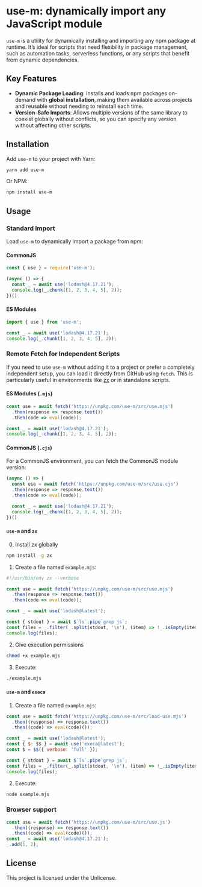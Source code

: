 # use-m: dynamically import any JavaScript module

`use-m` is a utility for dynamically installing and importing any npm package at runtime. It’s ideal for scripts that need flexibility in package management, such as automation tasks, serverless functions, or any scripts that benefit from dynamic dependencies.

## Key Features

- **Dynamic Package Loading**: Installs and loads npm packages on-demand with **global installation**, making them available across projects and reusable without needing to reinstall each time.
- **Version-Safe Imports**: Allows multiple versions of the same library to coexist globally without conflicts, so you can specify any version without affecting other scripts.

## Installation

Add `use-m` to your project with Yarn:

```bash
yarn add use-m
```

Or NPM:

```bash
npm install use-m
```

## Usage

### Standard Import

Load `use-m` to dynamically import a package from npm:

#### CommonJS

```javascript
const { use } = require('use-m');

(async () => {
  const _ = await use('lodash@4.17.21');
  console.log(_.chunk([1, 2, 3, 4, 5], 2));
})()
```

#### ES Modules

```javascript
import { use } from 'use-m';

const _ = await use('lodash@4.17.21');
console.log(_.chunk([1, 2, 3, 4, 5], 2));
```

### Remote Fetch for Independent Scripts

If you need to use `use-m` without adding it to a project or prefer a completely independent setup, you can load it directly from GitHub using `fetch`. This is particularly useful in environments like [zx](https://github.com/google/zx) or in standalone scripts.

#### ES Modules (`.mjs`)

```javascript
const use = await fetch('https://unpkg.com/use-m/src/use.mjs')
  .then(response => response.text())
  .then(code => eval(code));

const _ = await use('lodash@4.17.21');
console.log(_.chunk([1, 2, 3, 4, 5], 2));
```

#### CommonJS (`.cjs`)

For a CommonJS environment, you can fetch the CommonJS module version:

```javascript
(async () => {
  const use = await fetch('https://unpkg.com/use-m/src/use.cjs')
  .then(response => response.text())
  .then(code => eval(code));

  const _ = await use('lodash@4.17.21');
  console.log(_.chunk([1, 2, 3, 4, 5], 2));
})()
```

#### `use-m` and `zx`

0. Install zx globally

  ```bash
  npm install -g zx
  ```

1. Create a file named `example.mjs`:

  ```js
  #!/usr/bin/env zx --verbose
  
  const use = await fetch('https://unpkg.com/use-m/src/use.mjs')
    .then(response => response.text())
    .then(code => eval(code));
  
  const _ = await use('lodash@latest');

  const { stdout } = await $`ls`.pipe`grep js`;
  const files = _.filter(_.split(stdout, '\n'), (item) => !_.isEmpty(item));
  console.log(files);
  ```

2. Give execution permissions

  ```bash
  chmod +x example.mjs
  ```

3. Execute:

  ```bash
  ./example.mjs
  ```

#### `use-m` and `execa`

1. Create a file named `example.mjs`:

  ```js
  const use = await fetch('https://unpkg.com/use-m/src/load-use.mjs')
    .then((response) => response.text())
    .then((code) => eval(code)());
  
  const _ = await use('lodash@latest');
  const { $: $$ } = await use('execa@latest');
  const $ = $$({ verbose: 'full' });

  const { stdout } = await $`ls`.pipe`grep js`;
  const files = _.filter(_.split(stdout, '\n'), (item) => !_.isEmpty(item));
  console.log(files);
  ```

2. Execute:

  ```bash
  node example.mjs
  ```

### Browser support

```javascript
const use = await fetch('https://unpkg.com/use-m/src/use.js')
  .then((response) => response.text())
  .then((code) => eval(code)());
const _ = await use('lodash@4.17.21');
_.add(1, 2);
```

## License

This project is licensed under the Unlicense.
